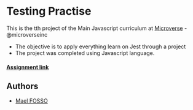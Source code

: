 # Testing Practise

This is the tth project of the Main Javascript curriculum at [Microverse](https://www.microverse.org/) - @microverseinc

* The objective is to apply everything learn on Jest through a project
* The project was completed using Javascript language.

#### [Assignment link](https://www.theodinproject.com/courses/javascript/lessons/testing-practice)


## Authors

- [Mael FOSSO](https://github.com/maelfosso)

